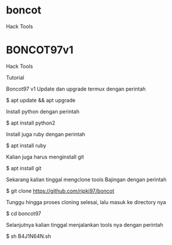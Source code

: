# boncot
Hack Tools
# BONCOT97v1
Hack Tools

Tutorial

Boncot97 v1
Update dan upgrade termux dengan perintah

$ apt update && apt upgrade

Install python dengan perintah

$ apt install python2

Install juga ruby dengan perintah

$ apt install ruby

Kalian juga harus menginstall git

$ apt install git

Sekarang kalian tinggal mengclone tools Bajingan dengan perintah

$ git clone https://github.com/ripki97/boncot

Tunggu hingga proses cloning selesai, lalu masuk ke directory nya

$ cd boncot97

Selanjutnya kalian tinggal menjalankan tools nya dengan perintah

$ sh B4J1N64N.sh

